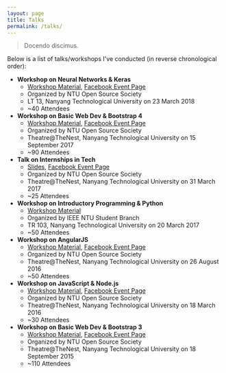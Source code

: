 ```yaml
---
layout: page
title: Talks
permalink: /talks/
---
```


> Docendo discimus.

Below is a list of talks/workshops I've conducted (in reverse chronological order):

- **Workshop on Neural Networks & Keras**
    - [Workshop Material](https://github.com/SuyashLakhotia/NTUOSS-NeuralNetworks), [Facebook Event Page](https://www.facebook.com/events/362663090882246/)
    - Organized by NTU Open Source Society
    - LT 13, Nanyang Technological University on 23 March 2018
    - ~40 Attendees
- **Workshop on Basic Web Dev & Bootstrap 4**
    - [Workshop Material](https://github.com/SuyashLakhotia/NTUOSS-Bootstrap4Workshop), [Facebook Event Page](https://www.facebook.com/events/121718955154465/)
    - Organized by NTU Open Source Society
    - Theatre@TheNest, Nanyang Technological University on 15 September 2017
    - ~90 Attendees
- **Talk on Internships in Tech**
    - [Slides](https://www.icloud.com/keynote/0QuV-nAopkWycL3FctwVGFIJg#Internships_in_Tech), [Facebook Event Page](https://www.facebook.com/events/1760899014238929)
    - Organized by NTU Open Source Society
    - Theatre@TheNest, Nanyang Technological University on 31 March 2017
    - ~25 Attendees
- **Workshop on Introductory Programming & Python**
    - [Workshop Material](https://github.com/SuyashLakhotia/IEEENTU-PythonBasics)
    - Organized by IEEE NTU Student Branch
    - TR 103, Nanyang Technological University on 20 March 2017
    - ~50 Attendees
- **Workshop on AngularJS**
    - [Workshop Material](https://github.com/SuyashLakhotia/NTUOSS-AngularJSWorkshop), [Facebook Event Page](https://www.facebook.com/events/188781154874203/)
    - Organized by NTU Open Source Society
    - Theatre@TheNest, Nanyang Technological University on 26 August 2016
    - ~50 Attendees
- **Workshop on JavaScript & Node.js**
    - [Workshop Material](https://github.com/SuyashLakhotia/NTUOSS-NodeWorkshop), [Facebook Event Page](https://www.facebook.com/events/1319749338040962/)
    - Organized by NTU Open Source Society
    - Theatre@TheNest, Nanyang Technological University on 18 March 2016
    - ~30 Attendees
- **Workshop on Basic Web Dev & Bootstrap 3**
    - [Workshop Material](https://github.com/SuyashLakhotia/NTUOSS-BootstrapWorkshop), [Facebook Event Page](https://www.facebook.com/events/982159005159890/)
    - Organized by NTU Open Source Society
    - Theatre@TheNest, Nanyang Technological University on 18 September 2015
    - ~110 Attendees
